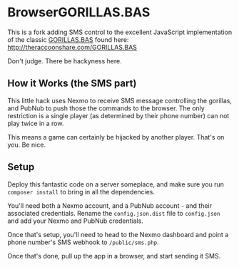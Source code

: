 BrowserGORILLAS.BAS
===================
This is a fork adding SMS control to the excellent JavaScript implementation of the classic [GORILLAS.BAS](http://en.wikipedia.org/wiki/Gorillas_%28video_game%29) found here: http://theraccoonshare.com/GORILLAS.BAS

Don't judge. There be hackyness here.

## How it Works (the SMS part)
This little hack uses Nexmo to receive SMS message controlling the gorillas, and PubNub to push those the commands to the browser. The only restriction is a single player (as determined by their phone number) can not play twice in a row.

This means a game can certainly be hijacked by another player. That's on you. Be nice.

## Setup
Deploy this fantastic code on a server someplace, and make sure you run `composer install` to bring in all the dependencies. 

You'll need both a Nexmo account, and a PubNub account - and their associated credentials. Rename the `config.json.dist` file to `config.json` and add your Nexmo and PubNub credentials.

Once that's setup, you'll need to head to the Nexmo dashboard and point a phone number's SMS webhook to `/public/sms.php`.

Once that's done, pull up the app in a browser, and start sending it SMS.
